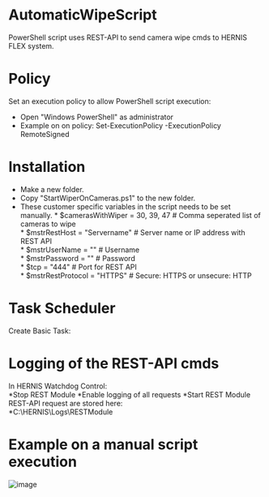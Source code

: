 # AutomaticWipeScript
PowerShell script uses REST-API to send camera wipe cmds to HERNIS FLEX system.
# Policy
Set an execution policy to allow PowerShell script execution:<br>
* Open "Windows PowerShell" as administrator<br>
* Example on on policy: Set-ExecutionPolicy -ExecutionPolicy RemoteSigned
# Installation
* Make a new folder.<br>
* Copy "StartWiperOnCameras.ps1" to the new folder.
* These customer specific variables in the script needs to be set manually.
\* $camerasWithWiper = 30, 39, 47      # Comma seperated list of cameras to wipe<br>
\* $mstrRestHost     = "Servername"    # Server name or IP address with REST API<br>
\* $mstrUserName     = ""              # Username<br>
\* $mstrPassword     = ""              # Password<br>
\* $tcp              = "444"           # Port for REST API<br>
\* $mstrRestProtocol = "HTTPS"         # Secure: HTTPS or unsecure: HTTP<br>
# Task Scheduler
Create Basic Task:<br>
# Logging of the REST-API cmds
In HERNIS Watchdog Control:<br>
*Stop REST Module
*Enable logging of all requests
*Start REST Module
REST-API request are stored here:<br>
*C:\HERNIS\Logs\RESTModule
# Example on a manual script execution
![image](https://github.com/LeifKlemetsen-eaton/AutomaticWipeScript/assets/115617622/4e44f05e-877f-4f72-902e-e949d43b7f56)
